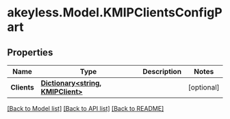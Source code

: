 # akeyless.Model.KMIPClientsConfigPart
## Properties

Name | Type | Description | Notes
------------ | ------------- | ------------- | -------------
**Clients** | [**Dictionary&lt;string, KMIPClient&gt;**](KMIPClient.md) |  | [optional] 

[[Back to Model list]](../README.md#documentation-for-models) [[Back to API list]](../README.md#documentation-for-api-endpoints) [[Back to README]](../README.md)

